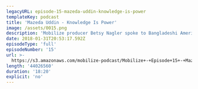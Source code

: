 ```yaml
---
legacyURL: episode-15-mazeda-uddin-knowledge-is-power
templateKey: podcast
title: 'Mazeda Uddin - Knowledge Is Power'
image: /assets/0015.png
description: 'Mobilize producer Betsy Nagler spoke to Bangladeshi American community organizer Mazeda Uddin about her work, including organizing World Hijab Day, defending an immigrant from ICE, and leading a multicultural contingent to help shut down JFK in response to the first #MuslimBan.'
date: 2018-01-31T20:53:17.592Z
episodeType: 'full'
episodeNumber: '15'
url: >-
  https://s3.amazonaws.com/mobilize-podcast/Mobilize+-+Episode+15+-+Mazeda+Uddin%3A+Knowledge+Is+Power.mp3
length: '44026560'
duration: '18:20'
explicit: 'no'
---
```

